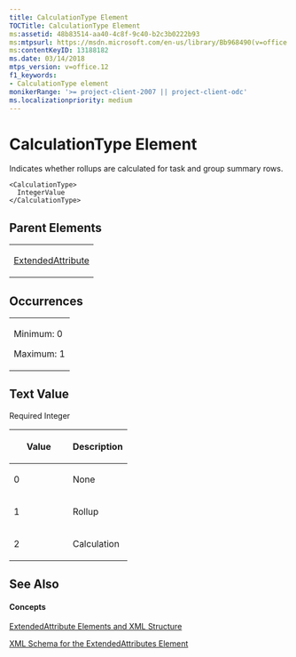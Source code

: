 ```yaml
---
title: CalculationType Element
TOCTitle: CalculationType Element
ms:assetid: 48b83514-aa40-4c8f-9c40-b2c3b0222b93
ms:mtpsurl: https://msdn.microsoft.com/en-us/library/Bb968490(v=office.12)
ms:contentKeyID: 13188182
ms.date: 03/14/2018
mtps_version: v=office.12
f1_keywords:
- CalculationType element
monikerRange: '>= project-client-2007 || project-client-odc'
ms.localizationpriority: medium
---
```


# CalculationType Element




Indicates whether rollups are calculated for task and group summary rows.

    <CalculationType>
      IntegerValue
    </CalculationType>

## Parent Elements

<table>
<colgroup>
<col style="width: 100%" />
</colgroup>
<tbody>
<tr class="odd">
<td><p><a href="extendedattribute-element.md">ExtendedAttribute</a></p></td>
</tr>
</tbody>
</table>

## Occurrences

<table>
<colgroup>
<col style="width: 100%" />
</colgroup>
<tbody>
<tr class="odd">
<td><p>Minimum: 0</p>
<p>Maximum: 1</p></td>
</tr>
</tbody>
</table>

## Text Value

Required Integer

<table>
<colgroup>
<col style="width: 50%" />
<col style="width: 50%" />
</colgroup>
<thead>
<tr class="header">
<th><p>Value</p></th>
<th><p>Description</p></th>
</tr>
</thead>
<tbody>
<tr class="odd">
<td><p>0</p></td>
<td><p>None</p></td>
</tr>
<tr class="even">
<td><p>1</p></td>
<td><p>Rollup</p></td>
</tr>
<tr class="odd">
<td><p>2</p></td>
<td><p>Calculation</p></td>
</tr>
</tbody>
</table>

## See Also

#### Concepts

[ExtendedAttribute Elements and XML Structure](extendedattribute-elements-and-xml-structure.md)

[XML Schema for the ExtendedAttributes Element](xml-schema-for-the-extendedattributes-element.md)

